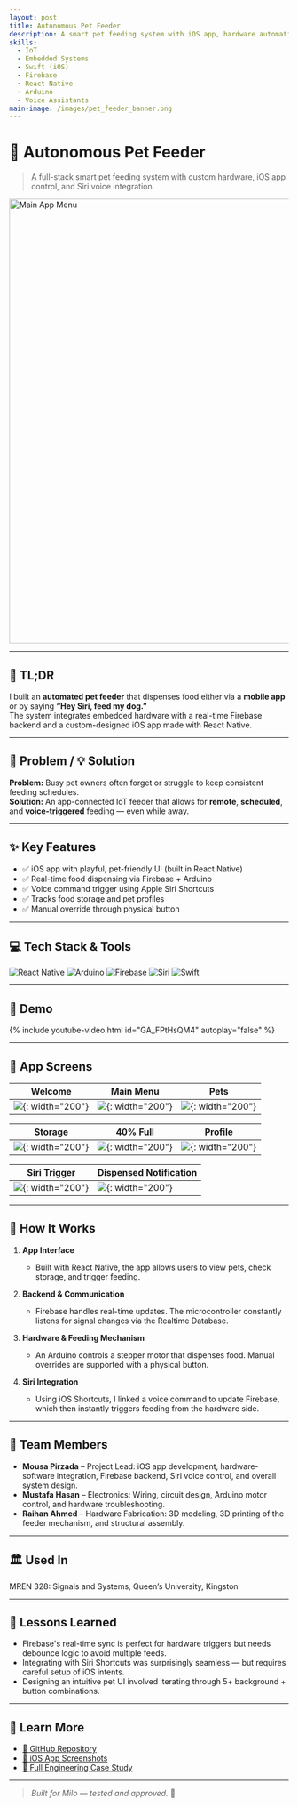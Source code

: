 ```yaml
---
layout: post
title: Autonomous Pet Feeder
description: A smart pet feeding system with iOS app, hardware automation, and Siri integration.
skills:
  - IoT
  - Embedded Systems
  - Swift (iOS)
  - Firebase
  - React Native
  - Arduino
  - Voice Assistants
main-image: /images/pet_feeder_banner.png
---
```


# 🐶 Autonomous Pet Feeder

> A full-stack smart pet feeding system with custom hardware, iOS app control, and Siri voice integration.

<img src="/assets/images/pet-feeder/dog_feeder.jpg" alt="Main App Menu" width="800"/>

---

## 🚀 TL;DR  
I built an **automated pet feeder** that dispenses food either via a **mobile app** or by saying **“Hey Siri, feed my dog.”**  
The system integrates embedded hardware with a real-time Firebase backend and a custom-designed iOS app made with React Native.

---

## 🧩 Problem / 💡 Solution

**Problem:** Busy pet owners often forget or struggle to keep consistent feeding schedules.  
**Solution:** An app-connected IoT feeder that allows for **remote**, **scheduled**, and **voice-triggered** feeding — even while away.

---

## ✨ Key Features

- ✅ iOS app with playful, pet-friendly UI (built in React Native)  
- ✅ Real-time food dispensing via Firebase + Arduino  
- ✅ Voice command trigger using Apple Siri Shortcuts  
- ✅ Tracks food storage and pet profiles  
- ✅ Manual override through physical button  

---

## 💻 Tech Stack & Tools

![React Native](https://img.shields.io/badge/React_Native-20232A?style=flat&logo=react&logoColor=61DAFB)
![Arduino](https://img.shields.io/badge/Arduino-00979D?style=flat&logo=arduino&logoColor=white)
![Firebase](https://img.shields.io/badge/Firebase-FFCA28?style=flat&logo=firebase&logoColor=black)
![Siri](https://img.shields.io/badge/Siri--Shortcuts-black?style=flat)
![Swift](https://img.shields.io/badge/Swift-F05138?style=flat&logo=swift&logoColor=white)

---

## 🎥 Demo

{% include youtube-video.html id="GA_FPtHsQM4" autoplay="false" %}

---

## 📱 App Screens

| Welcome | Main Menu | Pets |
|---------|-----------|------|
| ![](/assets/images/pet-feeder/welcome_page.png){: width="200"} | ![](/assets/images/pet-feeder/main_menu.png){: width="200"} | ![](/assets/images/pet-feeder/view_pets.png){: width="200"} |

| Storage | 40% Full | Profile |
|---------|-----------|---------|
| ![](/assets/images/pet-feeder/food_check.png){: width="200"} | ![](/assets/images/pet-feeder/food_checked.png){: width="200"} | ![](/assets/images/pet-feeder/pet_profile.png){: width="200"} |

| Siri Trigger | Dispensed Notification |
|--------------|------------------------|
| ![](/assets/images/pet-feeder/siri_fed.png){: width="200"} | ![](/assets/images/pet-feeder/food_dispensed.png){: width="200"} |

---

## 🧠 How It Works

1. **App Interface**  
   - Built with React Native, the app allows users to view pets, check storage, and trigger feeding.

2. **Backend & Communication**  
   - Firebase handles real-time updates. The microcontroller constantly listens for signal changes via the Realtime Database.

3. **Hardware & Feeding Mechanism**  
   - An Arduino controls a stepper motor that dispenses food. Manual overrides are supported with a physical button.

4. **Siri Integration**  
   - Using iOS Shortcuts, I linked a voice command to update Firebase, which then instantly triggers feeding from the hardware side.

---

## 🤝 Team Members

- **Mousa Pirzada** – Project Lead: iOS app development, hardware-software integration, Firebase backend, Siri voice control, and overall system design.
- **Mustafa Hasan** – Electronics: Wiring, circuit design, Arduino motor control, and hardware troubleshooting.
- **Raihan Ahmed** – Hardware Fabrication: 3D modeling, 3D printing of the feeder mechanism, and structural assembly.

---

## 🏛️ Used In  
MREN 328: Signals and Systems, Queen’s University, Kingston

---

## 🧠 Lessons Learned

- Firebase's real-time sync is perfect for hardware triggers but needs debounce logic to avoid multiple feeds.  
- Integrating with Siri Shortcuts was surprisingly seamless — but requires careful setup of iOS intents.  
- Designing an intuitive pet UI involved iterating through 5+ background + button combinations.

---

## 📖 Learn More

- [🔗 GitHub Repository](https://github.com/20mup/autonomous-pet-feeder)  
- [📱 iOS App Screenshots](/assets/images/pet-feeder/index.md)
- [📄 Full Engineering Case Study](/docs/pet-feeder-case-study.md)  

---

> _Built for Milo — tested and approved._ 🐾
